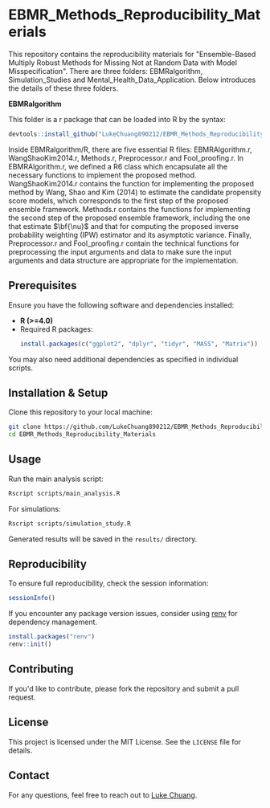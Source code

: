 # EBMR_Methods_Reproducibility_Materials
This repository contains the reproducibility materials for "Ensemble-Based Multiply Robust Methods for Missing Not at Random Data with Model Misspecification". There are three folders: EBMRalgorithm, Simulation_Studies and Mental_Health_Data_Application. Below introduces the details of these three folders.

**EBMRalgorithm**

This folder is a r package that can be loaded into R by the syntax: 
```r
devtools::install_github("LukeChuang890212/EBMR_Methods_Reproducibility_Materials/EBMRalgorithm")".
```
Inside EBMRalgorithm/R, there are five essential R files: EBMRAlgorithm.r, WangShaoKim2014.r, Methods.r, Preprocessor.r and Fool_proofing.r. In EBMRAlgorithm.r, we defined a R6 class which encapsulate all the necessary functions to implement the proposed method. WangShaoKim2014.r contains the function for implementing the proposed method by Wang, Shao and Kim (2014) to estimate the candidate propensity score models, which corresponds to the first step of the proposed ensemble framework. Methods.r contains the functions for implementing the second step of the proposed ensemble framework, including the one that estimate $\bf{\nu}$ and that for computing the proposed inverse probability weighting (IPW) estimator and its asymptotic variance. Finally, Preprocessor.r and Fool_proofing.r contain the technical functions for preprocessing the input arguments and data to make sure the input arguments and data structure are appropriate for the implementation.

## Prerequisites

Ensure you have the following software and dependencies installed:

- **R (>=4.0)**
- Required R packages:
  ```r
  install.packages(c("ggplot2", "dplyr", "tidyr", "MASS", "Matrix"))
  ```

You may also need additional dependencies as specified in individual scripts.

## Installation & Setup

Clone this repository to your local machine:
```sh
git clone https://github.com/LukeChuang890212/EBMR_Methods_Reproducibility_Materials.git
cd EBMR_Methods_Reproducibility_Materials
```

## Usage

Run the main analysis script:
```sh
Rscript scripts/main_analysis.R
```

For simulations:
```sh
Rscript scripts/simulation_study.R
```

Generated results will be saved in the `results/` directory.

## Reproducibility

To ensure full reproducibility, check the session information:
```r
sessionInfo()
```

If you encounter any package version issues, consider using [renv](https://rstudio.github.io/renv/) for dependency management.
```r
install.packages("renv")
renv::init()
```

## Contributing

If you'd like to contribute, please fork the repository and submit a pull request.

## License

This project is licensed under the MIT License. See the `LICENSE` file for details.

## Contact

For any questions, feel free to reach out to [Luke Chuang](https://github.com/LukeChuang890212).


